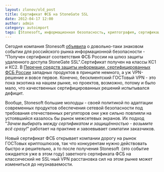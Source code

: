 ```yaml
---
layout: zlonov/old_post
title: Сертификат ФСБ на StoneGate SSL
date: 2012-04-17 12:00
author: admin
category: autoimport
tags: [Stonesoft, информационная безопасность, криптография, сертификация, ФСБ, шифрование]
---
```

<div dir="ltr">

Сегодня компания Stonesoft <a href="http://club.cnews.ru/blogs/entry/poluchen_sertifikat_sootvetstviya_fsb_rossii_na_shlyuz_zashchity_udalennogo_dostupa_stonegate_ssl">объявила</a> о довольно-таки знаковом событии для российского рынка информационной безопасности - "Получен сертификат соответствия ФСБ России на шлюз защиты удаленного доступа StoneGate SSL".Сертификат получен на классы КС1 и КС2. В <a href="http://clsz.fsb.ru/files/download/sved_po_sertif.pdf">Перечне средств защиты информации, сертифицированных ФСБ России</a> западных продуктов в принципе немного, а уж VPN-решение и вовсе первое. Конечно, бесклиентский ГОСТовый VPN - это пока экзотика на нашем рынке, но проектов, возможно, потому и было мало, что качественных сертифицированных решений испытывался дефицит.

Вообще, Stonesoft большие молодцы - своей политикой по адаптации современных продуктов обеспечения сетевой безопасности под требования отечественных регуляторов они уже сильно повлияли на устоявшийся казалось бы рынок межсетевых экранов. Их подход "<i>Зачем выбирать между сертификатом и защищённостью - возьмите всё сразу!</i>" работает на практике и завоевывает симпатии заказчиков.

Новый сертификат ФСБ открывает компании дорогу на рынок ГОСТовых криптошлюзов, так что конкурентам нужно действовать быстро и решительно, а то после получения Stonesoft  (это событие ожидается уже в этом году) заветного сертификата ФСБ на классический не SSL-ный VPN расстановка сил на этом рынке может измениться до неузнаваемости.

</div>
